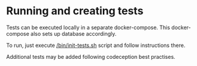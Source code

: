 # Running and creating tests

Tests can be executed locally in a separate docker-compose. This docker-compose also sets up database
accordingly.

To run, just execute [/bin/init-tests.sh](./bin/init-tests.sh) script and follow instructions there.

Additional tests may be added following codeception best practises. 
